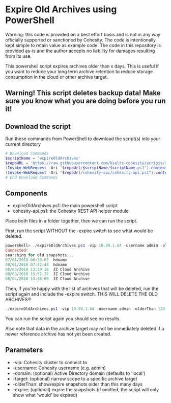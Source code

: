 # Expire Old Archives using PowerShell

Warning: this code is provided on a best effort basis and is not in any way officially supported or sanctioned by Cohesity. The code is intentionally kept simple to retain value as example code. The code in this repository is provided as-is and the author accepts no liability for damages resulting from its use.

This powershell script expires archives older than x days. This is useful if you want to reduce your long term archive retention to reduce storage consumption in the cloud or other archive target.

## Warning! This script deletes backup data! Make sure you know what you are doing before you run it!

## Download the script

Run these commands from PowerShell to download the script(s) into your current directory

```powershell
# Download Commands
$scriptName = 'expireOldArchives'
$repoURL = 'https://raw.githubusercontent.com/bseltz-cohesity/scripts/master/powershell'
(Invoke-WebRequest -Uri "$repoUrl/$scriptName/$scriptName.ps1").content | Out-File "$scriptName.ps1"; (Get-Content "$scriptName.ps1") | Set-Content "$scriptName.ps1"
(Invoke-WebRequest -Uri "$repoUrl/cohesity-api/cohesity-api.ps1").content | Out-File cohesity-api.ps1; (Get-Content cohesity-api.ps1) | Set-Content cohesity-api.ps1
# End Download Commands
```

## Components

* expireOldArchives.ps1: the main powershell script
* cohesity-api.ps1: the Cohesity REST API helper module

Place both files in a folder together, then we can run the script.

First, run the script WITHOUT the -expire switch to see what would be deleted.

```powershell
powershell> ./expireOldArchives.ps1 -vip 10.99.1.64 -username admin -olderThan 120
Connected!
searching for old snapshots...
07/01/2018 00:38:02  hdname
08/01/2018 07:42:44  hdname
08/03/2018 13:39:18  JZ Cloud Archive
08/03/2018 15:51:37  JZ Cloud Archive
08/04/2018 13:38:00  JZ Cloud Archive
```

Then, if you're happy with the list of archives that will be deleted, run the script again and include the -expire switch. THIS WILL DELETE THE OLD ARCHIVES!!!

```powershell
./expireOldArchives.ps1 -vip 10.99.1.64 -username admin -olderThan 120 -expire
```

You can run the script again you should see no results.

Also note that data in the archive target may not be immediately deleted if a newer reference archive has not yet been created.

## Parameters

* -vip: Cohesity cluster to connect to
* -username: Cohesity username (e.g. admin)
* -domain: (optional) Active Directory domain (defaults to 'local')
* -target: (optional) narrow scope to a specific archive target
* -olderThan: show/expire snapshots older than this many days
* -expire: (optional) expire the snapshots (if omitted, the script will only show what 'would' be expired)
